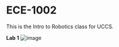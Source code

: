 # ECE-1002
This is the Intro to Robotics class for UCCS.

**Lab 1**
![image](https://github.com/LydiaEaster/ECE-1002/assets/105994906/1efb819e-76f0-4010-9ab9-312fbffc5f7a)

